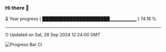 ### Hi there 👋

⏳ Year progress { ██████████████████████▁▁▁▁▁▁▁▁ } 74.18 %

---

⏰ Updated on Sat, 28 Sep 2024 12:24:00 GMT

![Progress Bar CI](https://github.com/liununu/liununu/workflows/Progress%20Bar%20CI/badge.svg)
